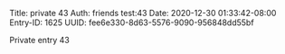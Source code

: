 Title: private 43
Auth: friends test:43
Date: 2020-12-30 01:33:42-08:00
Entry-ID: 1625
UUID: fee6e330-8d63-5576-9090-956848dd55bf

Private entry 43